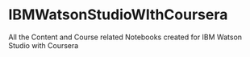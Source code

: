 # IBMWatsonStudioWIthCoursera
All the Content and Course related Notebooks created for IBM Watson Studio with Coursera
